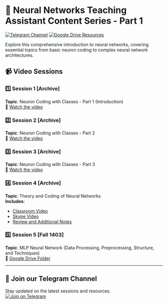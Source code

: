# 🧠 Neural Networks Teaching Assistant Content Series - Part 1

[![Telegram Channel](https://img.shields.io/badge/Telegram-Channel-blue?style=for-the-badge&logo=telegram)](https://t.me/+5palM1_8MvtjMDVk)
[![Google Drive Resources](https://img.shields.io/badge/Resources-Google%20Drive-orange?style=for-the-badge&logo=googledrive)](https://drive.google.com/drive/folders/1dYJxbeNEugYu3n8-UHF0zFv5mOZ4g32v)

Explore this comprehensive introduction to neural networks, covering essential topics from basic neuron coding to complex neural network architectures.

## 📹 Video Sessions

### 1️⃣ Session 1 [Archive]
**Topic**: Neuron Coding with Classes - Part 1 (Introduction)  
📌 [Watch the video](https://t.me/c/1937909972/55)

### 2️⃣ Session 2 [Archive]
**Topic**: Neuron Coding with Classes - Part 2  
📌 [Watch the video](https://t.me/c/1937909972/58)

### 3️⃣ Session 3 [Archive]
**Topic**: Neuron Coding with Classes - Part 3  
📌 [Watch the video](https://t.me/c/1937909972/59)

### 4️⃣ Session 4 [Archive]
**Topic**: Theory and Coding of Neural Networks  
**Includes**:
   - [Classroom Video](https://t.me/c/1937909972/131)
   - [Skype Video](https://t.me/c/1937909972/132)
   - [Review and Additional Notes](https://t.me/c/1937909972/133)

### 5️⃣ Session 5 [Fall 1403]
**Topic**: MLP Neural Network (Data Processing, Preprocessing, Structure, and Techniques)  
📌 [Google Drive Folder](https://drive.google.com/drive/folders/1dYJxbeNEugYu3n8-UHF0zFv5mOZ4g32v)

---

## 📣 Join our Telegram Channel
Stay updated on the latest sessions and resources.  
[![Join on Telegram](https://img.shields.io/badge/Join-Telegram-blue?style=for-the-badge&logo=telegram)](https://t.me/+5palM1_8MvtjMDVk)
